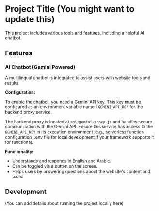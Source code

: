 # Project Title (You might want to update this)

This project includes various tools and features, including a helpful AI chatbot.

## Features

### AI Chatbot (Gemini Powered)

A multilingual chatbot is integrated to assist users with website tools and results.

**Configuration:**

To enable the chatbot, you need a Gemini API key. This key must be configured as an environment variable named `GEMINI_API_KEY` for the backend proxy service.

The backend proxy is located at `api/gemini-proxy.js` and handles secure communication with the Gemini API. Ensure this service has access to the `GEMINI_API_KEY` in its execution environment (e.g., serverless function configuration, .env file for local development if your framework supports it for functions).

**Functionality:**
- Understands and responds in English and Arabic.
- Can be toggled via a button on the screen.
- Helps users by answering questions about the website's content and tools.

## Development

(You can add details about running the project locally here)
